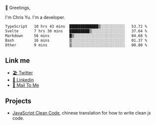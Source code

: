 👋 Greetings, 

I'm Chris Yu. I'm a developer. 


<!--START_SECTION:waka-->

```txt
TypeScript   10 hrs 43 mins  █████████████▒░░░░░░░░░░░   53.72 %
Svelte       7 hrs 30 mins   █████████▒░░░░░░░░░░░░░░░   37.64 %
Markdown     56 mins         █▒░░░░░░░░░░░░░░░░░░░░░░░   04.68 %
Bash         16 mins         ▒░░░░░░░░░░░░░░░░░░░░░░░░   01.37 %
Other        9 mins          ▒░░░░░░░░░░░░░░░░░░░░░░░░   00.80 %
```

<!--END_SECTION:waka-->

## Link me

- [🏖️ Twitter](https://twitter.com/yuetong3yu)
- [🧳 Linkedin](https://www.linkedin.com/in/yuetong3yu)
- [📧 Mail To Me](mailto:yuetong3yu@gmail.com)


## Projects 

- [JavaScript Clean Code](https://js-clean-code-cn.vercel.app/), chinese translation for how to write clean js code.
